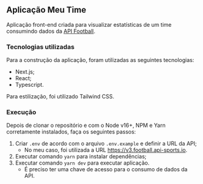 ## Aplicação Meu Time
Aplicação front-end criada para visualizar estatísticas de um time consumindo dados da [API Football](https://www.api-football.com/documentation-v3).

### Tecnologias utilizadas
Para a construção da aplicação, foram utilizadas as seguintes tecnologias:
- Next.js;
- React;
- Typescript.

Para estilização, foi utilizado Tailwind CSS.

### Execução

Depois de clonar o repositório e com o Node v16+, NPM e Yarn corretamente instalados, faça os seguintes passos:

1. Criar `.env` de acordo com o arquivo `.env.example` e definir a URL da API;
    - No meu caso, foi utilizada a URL https://v3.football.api-sports.io.
2. Executar comando `yarn` para instalar dependências;
3. Executar comando `yarn dev` para executar aplicação.
    - É preciso ter uma chave de acesso para o consumo de dados da API.